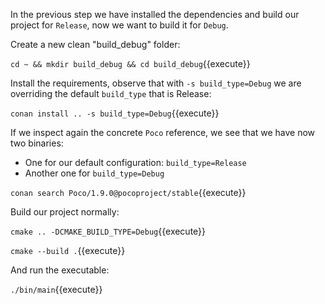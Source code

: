 In the previous step we have installed the dependencies and build our project for `Release`, now we 
want to build it for `Debug`.

Create a new clean "build_debug" folder:

`cd ~ && mkdir build_debug && cd build_debug`{{execute}}

Install the requirements, observe that with `-s build_type=Debug` we are overriding the default `build_type` that is Release:

`conan install .. -s build_type=Debug`{{execute}}


If we inspect again the concrete `Poco` reference, we see that we have now two binaries:

- One for our default configuration: `build_type=Release`
- Another one for `build_type=Debug`

`conan search Poco/1.9.0@pocoproject/stable`{{execute}}

Build our project normally:

`cmake .. -DCMAKE_BUILD_TYPE=Debug`{{execute}}

`cmake --build .`{{execute}}

And run the executable:

`./bin/main`{{execute}}
